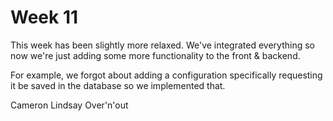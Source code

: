 # Week 11 
This week has been slightly more relaxed. We've integrated everything so now we're just adding some more functionality to the front & backend. 

For example, we forgot about adding a configuration specifically requesting it be saved in the database so we implemented that. 

Cameron Lindsay 
Over'n'out
